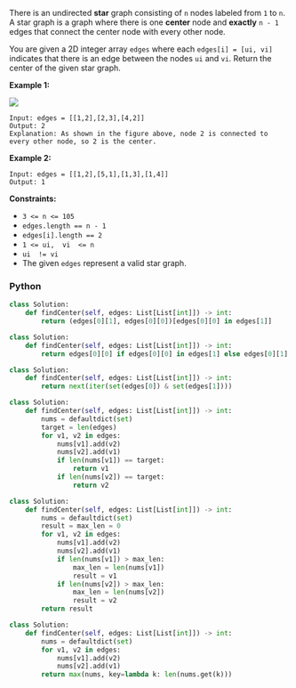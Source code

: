 There is an undirected  **star**  graph consisting of  `n`  nodes labeled from  `1`  to  `n`. A star graph is a graph where there is one  **center**  node and  **exactly**  `n - 1`  edges that connect the center node with every other node.

You are given a 2D integer array  `edges`  where each  `edges[i] = [ui, vi]`  indicates that there is an edge between the nodes  `ui`  and  `vi`. Return the center of the given star graph.

**Example 1:**

![](https://assets.leetcode.com/uploads/2021/02/24/star_graph.png)
```
Input: edges = [[1,2],[2,3],[4,2]]
Output: 2
Explanation: As shown in the figure above, node 2 is connected to every other node, so 2 is the center.
```

**Example 2:**
```
Input: edges = [[1,2],[5,1],[1,3],[1,4]]
Output: 1
```

**Constraints:**

-   `3 <= n <= 105`
-   `edges.length == n - 1`
-   `edges[i].length == 2`
-   `1 <= ui,  vi  <= n`
-   `ui  != vi`
-   The given  `edges`  represent a valid star graph.

### Python
```python
class Solution:
    def findCenter(self, edges: List[List[int]]) -> int:
        return (edges[0][1], edges[0][0])[edges[0][0] in edges[1]]
```

```py
class Solution:
    def findCenter(self, edges: List[List[int]]) -> int:
        return edges[0][0] if edges[0][0] in edges[1] else edges[0][1]
```

```py
class Solution:
    def findCenter(self, edges: List[List[int]]) -> int:
        return next(iter(set(edges[0]) & set(edges[1])))
```

```py
class Solution:
    def findCenter(self, edges: List[List[int]]) -> int:
        nums = defaultdict(set)
        target = len(edges)
        for v1, v2 in edges:
            nums[v1].add(v2)
            nums[v2].add(v1)
            if len(nums[v1]) == target:
                return v1
            if len(nums[v2]) == target:
                return v2
```

```py
class Solution:
    def findCenter(self, edges: List[List[int]]) -> int:
        nums = defaultdict(set)
        result = max_len = 0
        for v1, v2 in edges:
            nums[v1].add(v2)
            nums[v2].add(v1)
            if len(nums[v1]) > max_len:
                max_len = len(nums[v1])
                result = v1
            if len(nums[v2]) > max_len:
                max_len = len(nums[v2])
                result = v2
        return result
```

```py
class Solution:
    def findCenter(self, edges: List[List[int]]) -> int:
        nums = defaultdict(set)
        for v1, v2 in edges:
            nums[v1].add(v2)
            nums[v2].add(v1)
        return max(nums, key=lambda k: len(nums.get(k)))
```
